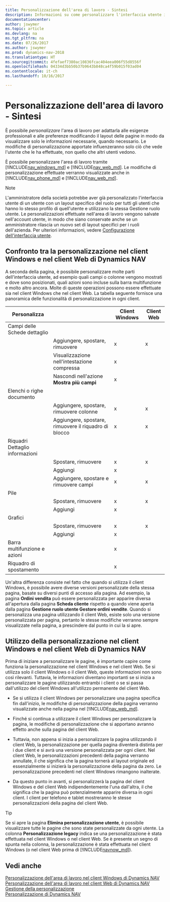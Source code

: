 ```yaml
---
title: Personalizzazione dell'area di lavoro - Sintesi
description: Informazioni su come personalizzare l'interfaccia utente in base alle esigenze professionali.
documentationcenter: 
author: jswymer
ms.topic: article
ms.devlang: na
ms.tgt_pltfrm: na
ms.date: 07/26/2017
ms.author: jswymer
ms.prod: dynamics-nav-2018
ms.translationtype: HT
ms.sourcegitcommit: 4fefaef7380ac10836fcac404eea006f55d8556f
ms.openlocfilehash: 04334d3bb50b37b9643b848ca4f59b015f03ad04
ms.contentlocale: it-ch
ms.lasthandoff: 10/16/2017

---
```

# <a name="personalizing-your-workspace---overview"></a>Personalizzazione dell'area di lavoro - Sintesi
È possibile *personalizzare* l'area di lavoro per adattarla alle esigenze professionali e alle preferenze modificando il layout delle pagine in modo da visualizzare solo le informazioni necessarie, quando necessario. Le modifiche di personalizzazione apportate influenzeranno solo ciò che vede l'utente che le ha effettuate, non quello che altri utenti vedono.

È possibile personalizzare l'area di lavoro tramite [!INCLUDE[nav_windows_md](includes/nav_windows_md.md)] e [!INCLUDE[nav_web_md](includes/nav_web_md.md)]. Le modifiche di personalizzazione effettuate verranno visualizzate anche in [!INCLUDE[nav_phone_md](includes/nav_phone_md.md)] e [!INCLUDE[nav_web_md](includes/nav_phone_md.md)].
  
> [!NOTE]  
> L'amministratore della società potrebbe aver già personalizzato l'interfaccia utente di un utente con un layout specifico del ruolo per tutti gli utenti che hanno lo stesso profilo di quell'utente e utilizzano la stessa Gestione ruolo utente. Le personalizzazioni effettuate nell'area di lavoro vengono salvate nell'account utente, in modo che siano conservate anche se un amministratore rilascia un nuovo set di layout specifici per i ruoli dell'azienda. Per ulteriori informazioni, vedere [Configurazione dell'interfaccia utente](admin-configure-user-interface.md).

## <a name="comparing-personalization-in-the-dynamics-nav-windows-and-web-clients"></a>Confronto tra la personalizzazione nel client Windows e nel client Web di Dynamics NAV
A seconda della pagina, è possibile personalizzare molte parti dell'interfaccia utente, ad esempio quali campi o colonne vengono mostrati e dove sono posizionati, quali azioni sono incluse sulla barra multifunzione e molto altro ancora. Molte di queste operazioni possono essere effettuate sia nel client Windows che nel client Web. La tabella seguente fornisce una panoramica delle funzionalità di personalizzazione in ogni client.

|  Personalizza  ||  Client Windows  |  Client Web  |
|---------------|-|------------------|--------------|
|Campi delle Schede dettaglio||||
||Aggiungere, spostare, rimuovere |x|x|
||Visualizzazione nell'intestazione compressa|x||
||Nascondi nell'azione **Mostra più campi**|x||
|Elenchi o righe documento ||||
||Aggiungere, spostare, rimuovere colonne  |x|x|
||Aggiungere, spostare, rimuovere il riquadro di blocco  |x|x|
|Riquadri Dettaglio informazioni|||
||Spostare, rimuovere|x|x|
||Aggiungi|x||
||Aggiungere, spostare e rimuovere campi|x|x|
|Pile||||
||Spostare, rimuovere|x|x|
||Aggiungi |x||
|Grafici||||
||Spostare, rimuovere|x|x|
||Aggiungi|x| |
|Barra multifunzione e azioni||x||
|Riquadro di spostamento||x||

Un'altra differenza consiste nel fatto che quando si utilizza il client Windows, è possibile avere diverse versioni personalizzate della stessa pagina, basate su diversi punti di accesso alla pagina. Ad esempio, la pagina **Ordini vendita** può essere personalizzata per apparire diversa all'apertura dalla pagina **Scheda cliente** rispetto a quando viene aperta dalla pagina **Gestione ruolo utente Gestore ordini vendite**. Quando si personalizza una pagina utilizzando il client Web, esiste solo una versione personalizzata per pagina, pertanto le stesse modifiche verranno sempre visualizzate nella pagina, a prescindere dal punto in cui la si apre.

##  <a name="PersonalizationWinWeb"></a>Utilizzo della personalizzazione nel client Windows e nel client Web di Dynamics NAV
Prima di iniziare a personalizzare le pagine, è importante capire come funziona la personalizzazione nel client Windows e nel client Web. Se si utilizza solo il client Windows o il client Web, queste informazioni non sono così rilevanti. Tuttavia, le informazioni diventano importanti se si inizia a personalizzare le pagine utilizzando entrambi i client o se si passa dall'utilizzo del client Windows all'utilizzo permanente del client Web.  

-   Se si utilizza il client Windows per personalizzare una pagina specifica fin dall'inizio, le modifiche di personalizzazione della pagina verranno visualizzate anche nella pagina nel [!INCLUDE[nav_web_md](includes/nav_web_md.md)].

-   Finché si continua a utilizzare il client Windows per personalizzare la pagina, le modifiche di personalizzazione che si apportano avranno effetto anche sulla pagina del client Web.

-   Tuttavia, non appena si inizia a personalizzare la pagina utilizzando il client Web, la personalizzazione per quella pagina diventerà distinta per i due client e si avrà una versione personalizzata per ogni client. Nel client Web, le personalizzazioni precedenti della pagina verranno annullate, il che significa che la pagina tornerà al layout originale ed essenzialmente si inizierà la personalizzazione della pagina da zero. Le personalizzazione precedenti nel client Windows rimangono inalterate.

- Da questo punto in avanti, si personalizzerà la pagina del client Windows e del client Web indipendentemente l'una dall'altra, il che significa che la pagina può potenzialmente apparire diversa in ogni client. I client per telefono e tablet mostreranno le stesse personalizzazioni della pagina del client Web.  

> [!Tip]  
>Se si apre la pagina **Elimina personalizzazione utente**, è possibile visualizzare tutte le pagine che sono state personalizzate da ogni utente. La colonna **Personalizzazione legacy** indica se una personalizzazione è stata effettuata nel client Windows o nel client Web. Se è presente un segno di spunta nella colonna, la personalizzazione è stata effettuata nel client Windows (o nel client Web prima di [!INCLUDE[navnow_md](includes/navnow_md.md)]).

## <a name="see-also"></a>Vedi anche
[Personalizzazione dell'area di lavoro nel client Windows di Dynamics NAV](ui-personalization-windows-client.md)  
[Personalizzazione dell'area di lavoro nel client Web di Dynamics NAV](ui-personalization-user.md)  
[Gestione della personalizzazione](ui-personalization-manage.md)  
[Personalizzazione di Dynamics NAV](ui-customizing-overview.md)  

